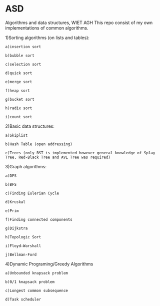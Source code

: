 # ASD
Algorithms and data structures, WIET AGH
This repo consist of my own implementations of common algorithms.

1)Sorting algorithms (on lists and tables):

	a)insertion sort
	
	b)bubble sort
	
	c)selection sort
	
	d)quick sort
	
	e)merge sort
	
	f)heap sort
	
	g)bucket sort
	
	h)radix sort
	
	i)count sort
	
2)Basic data structures:

	a)Skiplist
	
	b)Hash Table (open addressing)
	
 	c)Trees (only BST is implemented however general knowledge of Splay Tree, Red-Black Tree and AVL Tree was required)
	
3)Graph algorithms:

	a)DFS
	
	b)BFS
	
 	c)Finding Eulerian Cycle
	
  	d)Kruskal
	
	e)Prim
	
	f)Finding connected components
	
	g)Dijkstra
	
	h)Topologic Sort
	
	i)Floyd–Warshall
	
	j)Bellman-Ford
	
4)Dynamic Programing/Greedy Algorithms

	a)Unbounded knapsack problem
	
	b)0/1 knapsack problem
	
	c)Longest common subsequence
	
	d)Task scheduler
	
